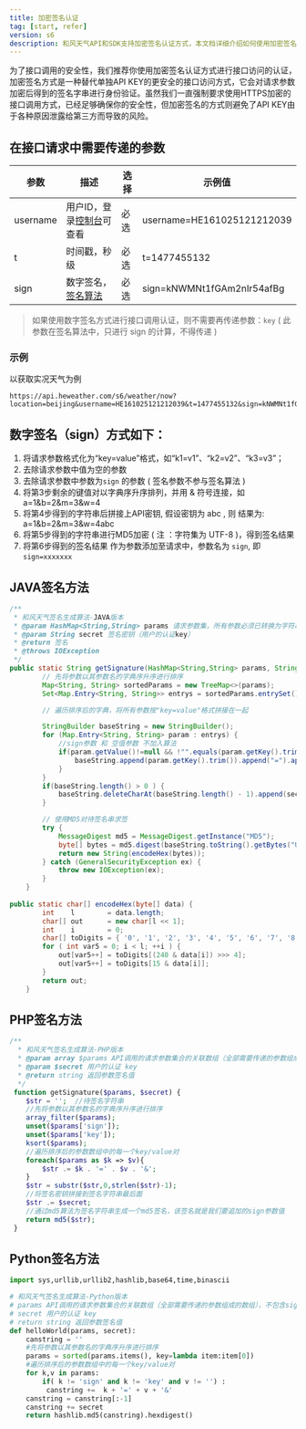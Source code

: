 ```yaml
---
title: 加密签名认证
tag: [start, refer]
version: s6
description: 和风天气API和SDK支持加密签名认证方式，本文档详细介绍如何使用加密签名的方法
---
```


为了接口调用的安全性，我们推荐你使用加密签名认证方式进行接口访问的认证，加密签名方式是一种替代单独API KEY的更安全的接口访问方式，它会对请求参数加密后得到的签名字串进行身份验证。虽然我们一直强制要求使用HTTPS加密的接口调用方式，已经足够确保你的安全性，但加密签名的方式则避免了API KEY由于各种原因泄露给第三方而导致的风险。

## 在接口请求中需要传递的参数

|参数|描述|选择|示例值|
|---|---|---|---|
|username|用户ID，登录[控制台](https://console.heweather.com)可查看|必选|username=HE161025121212039|
|t|时间戳，秒级|必选|t=1477455132|
|sign|数字签名，[签名算法](/docs/refer/secret-authorization)|必选|sign=kNWMNt1fGAm2nIr54afBg|

> 如果使用数字签名方式进行接口调用认证，则不需要再传递参数：`key` ( 此参数在签名算法中，只进行 sign 的计算，不得传递 ) 

### 示例
以获取实况天气为例
```
https://api.heweather.com/s6/weather/now?location=beijing&username=HE161025121212039&t=1477455132&sign=kNWMNt1fGAm2nIr54afBg
```

## 数字签名（sign）方式如下：

1. 将请求参数格式化为“key=value”格式，如“k1=v1”、“k2=v2”、“k3=v3”；
2. 去除请求参数中值为空的参数
3. 去除请求参数中参数为`sign` 的参数 ( 签名参数不参与签名算法 )
4. 将第3步剩余的键值对以字典序升序排列，并用 & 符号连接，如 a=1&b=2&m=3&w=4
5. 将第4步得到的字符串后拼接上API密钥, 假设密钥为 abc , 则 结果为:   a=1&b=2&m=3&w=4abc
6. 将第5步得到的字符串进行MD5加密 ( 注 ：字符集为 UTF-8 )，得到签名结果
7. 将第6步得到的签名结果 作为参数添加至请求中，参数名为 <code>sign</code>, 即 <code>sign=xxxxxxx</code>


## JAVA签名方法

```java
/**
 * 和风天气签名生成算法-JAVA版本
 * @param HashMap<String,String> params 请求参数集，所有参数必须已转换为字符串类型
 * @param String secret 签名密钥（用户的认证key）
 * @return 签名
 * @throws IOException
 */
public static String getSignature(HashMap<String,String> params, String secret) throws IOException {
        // 先将参数以其参数名的字典序升序进行排序
        Map<String, String> sortedParams = new TreeMap<>(params);
        Set<Map.Entry<String, String>> entrys = sortedParams.entrySet();

        // 遍历排序后的字典，将所有参数按"key=value"格式拼接在一起

        StringBuilder baseString = new StringBuilder();
        for (Map.Entry<String, String> param : entrys) {
            //sign参数 和 空值参数 不加入算法
            if(param.getValue()!=null && !"".equals(param.getKey().trim()) && !"sign".equals(param.getKey().trim()) && !"key".equals(param.getKey().trim()) && !"".equals(param.getValue().trim())) {
                baseString.append(param.getKey().trim()).append("=").append(param.getValue().trim()).append("&");
            }
        }
        if(baseString.length() > 0 ) {
            baseString.deleteCharAt(baseString.length() - 1).append(secret);
        }

        // 使用MD5对待签名串求签
        try {
            MessageDigest md5 = MessageDigest.getInstance("MD5");
            byte[] bytes = md5.digest(baseString.toString().getBytes("UTF-8"));
            return new String(encodeHex(bytes));
        } catch (GeneralSecurityException ex) {
            throw new IOException(ex);
        }
    }
    
public static char[] encodeHex(byte[] data) {
        int    l        = data.length;
        char[] out      = new char[l << 1];
        int    i        = 0;
        char[] toDigits = { '0', '1', '2', '3', '4', '5', '6', '7', '8', '9', 'a', 'b', 'c', 'd', 'e', 'f' };
        for ( int var5 = 0; i < l; ++i ) {
            out[var5++] = toDigits[(240 & data[i]) >>> 4];
            out[var5++] = toDigits[15 & data[i]];
        }
        return out;
    }
```

## PHP签名方法

```php
/**
  * 和风天气签名生成算法-PHP版本
  * @param array $params API调用的请求参数集合的关联数组（全部需要传递的参数组成的数组），不包含sign参数
  * @param $secret 用户的认证 key
  * @return string 返回参数签名值
  */
 function getSignature($params, $secret) {
    $str = '';  //待签名字符串
    //先将参数以其参数名的字典序升序进行排序
    array_filter($params);
    unset($params['sign']);
    unset($params['key']);
    ksort($params);
    //遍历排序后的参数数组中的每一个key/value对
    foreach($params as $k => $v){
        $str .= $k . '=' . $v . '&';
    }
    $str = substr($str,0,strlen($str)-1);
    //将签名密钥拼接到签名字符串最后面
    $str .= $secret;
    //通过md5算法为签名字符串生成一个md5签名，该签名就是我们要追加的sign参数值
    return md5($str);
 }
```

## Python签名方法

```python
import sys,urllib,urllib2,hashlib,base64,time,binascii

# 和风天气签名生成算法-Python版本
# params API调用的请求参数集合的关联数组（全部需要传递的参数组成的数组），不包含sign参数
# secret 用户的认证 key
# return string 返回参数签名值
def helloWorld(params, secret):
    canstring = ''
    #先将参数以其参数名的字典序升序进行排序
    params = sorted(params.items(), key=lambda item:item[0])
    #遍历排序后的参数数组中的每一个key/value对
    for k,v in params:
        if( k != 'sign' and k != 'key' and v != '') :
         canstring +=  k + '=' + v + '&'
    canstring = canstring[:-1]
    canstring += secret
    return hashlib.md5(canstring).hexdigest()
```
